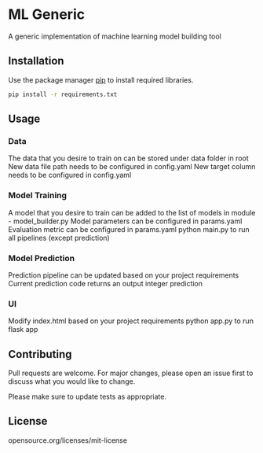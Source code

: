 # ML Generic

A generic implementation of machine learning model building tool

## Installation

Use the package manager [pip](https://pip.pypa.io/en/stable/) to install required libraries.

```bash
pip install -r requirements.txt
```

## Usage

### Data
The data that you desire to train on can be stored under data folder in root
New data file path needs to be configured in config.yaml
New target column needs to be configured in config.yaml

### Model Training
A model that you desire to train can be added to the list of models in module - model_builder.py 
Model parameters can be configured in params.yaml
Evaluation metric can be configured in params.yaml
python main.py to run all pipelines (except prediction)

### Model Prediction
Prediction pipeline can be updated based on your project requirements
Current prediction code returns an output integer prediction

### UI
Modify index.html based on your project requirements
python app.py to run flask app

## Contributing

Pull requests are welcome. For major changes, please open an issue first
to discuss what you would like to change.

Please make sure to update tests as appropriate.

## License
opensource.org/licenses/mit-license